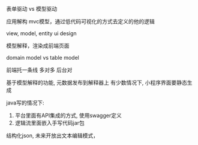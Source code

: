 表单驱动 vs 模型驱动

应用解构 mvc模型，通过低代码可视化的方式去定义的他的逻辑

view, model, entity ui design

模型解释，渲染成前端页面

domain model vs table model

前端托一条线 多对多 后台对

基于模型解释的功能, 元数据发布到解释器上
有少数情况下, 小程序界面要静态生成

java写的情况下: 
1. 平台里面有API集成的方式, 使用swagger定义
2. 逻辑流里面嵌入手写代码jar包

结构化json, 未来开放出文本编辑模式，